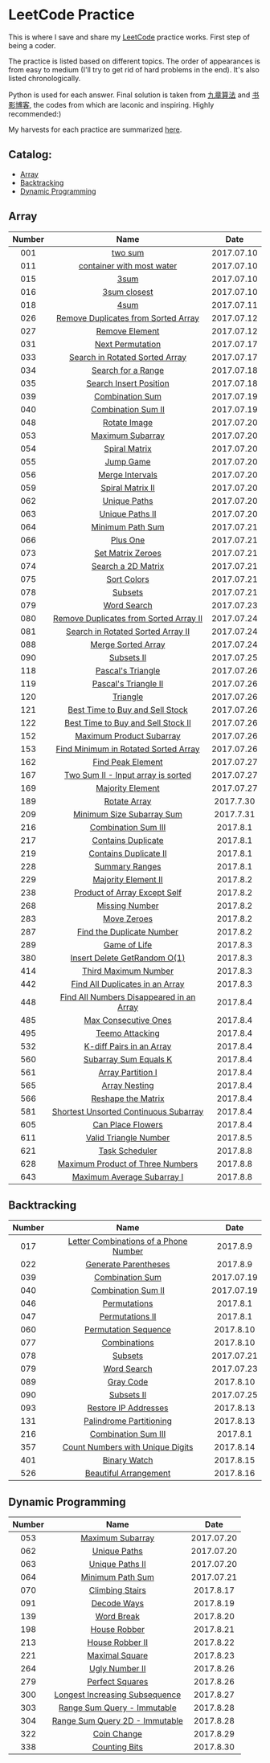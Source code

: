 # LeetCode Practice

This is where I save and share my [LeetCode](https://leetcode.com/) practice works. 
First step of being a coder.

The practice is listed based on different topics. 
The order of appearances is from easy to medium
(I'll try to get rid of hard problems in the end). 
It's also listed chronologically.

Python is used for each answer. Final solution is taken from [九章算法](http://www.jiuzhang.com/solution/) and [书影博客](http://bookshadow.com/leetcode/),
the codes from which are laconic and inspiring. Highly recommended:)

My harvests for each practice are summarized [here](/summary.md).

## Catalog:

- [Array](#array)
- [Backtracking](#backtracking)
- [Dynamic Programming](#dynamic-programming)

## Array

|Number|Name|Date|
|:---:|:---:|:---:|
|001|[two sum](/array/two_sum.md)|2017.07.10|
|011|[container with most water](/array/container_with_most_water.md)|2017.07.10|
|015|[3sum](/array/3sum.md)|2017.07.10|
|016|[3sum closest](/array/3sum_closest.md)|2017.07.10|
|018|[4sum](/array/4sum.md)|2017.07.11|
|026|[Remove Duplicates from Sorted Array](/array/Remove_Duplicates_from_Sorted_Array.md)|2017.07.12|
|027|[Remove Element](/array/Remove_Element.md)|2017.07.12|
|031|[Next Permutation](/array/Next_Permutation.md)|2017.07.17|
|033|[Search in Rotated Sorted Array](/array/Search_in_Rotated_Sorted_Array.md)|2017.07.17|
|034|[Search for a Range](array/Search_for_a_Range.md)|2017.07.18|
|035|[Search Insert Position](array/Search_Insert_Position.md)|2017.07.18|
|039|[Combination Sum](/array/Combination_Sum.md)|2017.07.19|
|040|[Combination Sum II](/array/Combination_Sum_II.md)|2017.07.19|
|048|[Rotate Image](/array/Rotate_Image.md)|2017.07.20|
|053|[Maximum Subarray](/array/Maximum_Subarray.md)|2017.07.20|
|054|[Spiral Matrix](/array/Spiral_Matrix.md)|2017.07.20|
|055|[Jump Game](/array/Jump_Game.md)|2017.07.20|
|056|[Merge Intervals](/array/Merge_Intervals.md)|2017.07.20|
|059|[Spiral Matrix II](/array/Spiral_Matrix_II.md)|2017.07.20|
|062|[Unique Paths](/array/Unique_Paths.md)|2017.07.20|
|063|[Unique Paths II](/array/Unique_Paths_II.md)|2017.07.20|
|064|[Minimum Path Sum](/array/Minimum_Path_Sum.md)|2017.07.21|
|066|[Plus One](/array/Plus_One.md)|2017.07.21|
|073|[Set Matrix Zeroes](/array/Set_Matrix_Zeroes.md)|2017.07.21|
|074|[Search a 2D Matrix](/array/Search_a_2D_Matrix.md)|2017.07.21|
|075|[Sort Colors](/array/Sort_Colors.md)|2017.07.21|
|078|[Subsets](/array/Subsets.md)|2017.07.21|
|079|[Word Search](/array/Word_Search.md)|2017.07.23|
|080|[Remove Duplicates from Sorted Array II](/array/Remove_Duplicates_from_Sorted_Array2.md)|2017.07.24|
|081|[Search in Rotated Sorted Array II](/array/Search_in_Rotated_Sorted_Array_II.md)|2017.07.24|
|088|[Merge Sorted Array](/array/Merge_Sorted_Array.md)|2017.07.24|
|090|[Subsets II](/array/Subsets_II.md)|2017.07.25|
|118|[Pascal's Triangle](/array/Pascal's_Triangle.md)|2017.07.26|
|119|[Pascal's Triangle II](/array/Pascal's_Triangle_II.md)|2017.07.26|
|120|[Triangle](/array/Triangle.md)|2017.07.26|
|121|[Best Time to Buy and Sell Stock](/array/Best_Time_to_Buy_and_Sell_Stock.md)|2017.07.26|
|122|[Best Time to Buy and Sell Stock II](/array/Best_Time_to_Buy_and_Sell_Stock_II.md)|2017.07.26|
|152|[Maximum Product Subarray](/array/Maximum_Product_Subarray.md)|2017.07.26|
|153|[Find Minimum in Rotated Sorted Array](/array/Find_Minimum_in_Rotated_Sorted_Array.md)|2017.07.26|
|162|[Find Peak Element](/array/Find_Peak_Element.md)|2017.07.27|
|167|[Two Sum II - Input array is sorted](/array/Two_Sum_II_Input_array_is_sorted.md)|2017.07.27|
|169|[Majority Element](/array/Majority_Element.md)|2017.07.27|
|189|[Rotate Array](/array/Rotate_Array.md)|2017.7.30|
|209|[Minimum Size Subarray Sum](/array/Minimum_Size_Subarray_Sum.md)|2017.7.31|
|216|[Combination Sum III](/array/Combination_Sum_III.md)|2017.8.1|
|217|[Contains Duplicate](/array/Contains_Duplicate.md)|2017.8.1|
|219|[Contains Duplicate II](/array/Contains_Duplicate_II.md)|2017.8.1|
|228|[Summary Ranges](/array/Summary_Ranges.md)|2017.8.1|
|229|[Majority Element II](/array/Majority_Element.md)|2017.8.2|
|238|[Product of Array Except Self](/array/Product_of_Array_Except_Self.md)|2017.8.2|
|268|[Missing Number](/array/Missing_Number.md)|2017.8.2|
|283|[Move Zeroes](/array/Move_Zeroes.md)|2017.8.2|
|287|[Find the Duplicate Number](/array/Find_the_Duplicate_Number.md)|2017.8.2|
|289|[Game of Life](/array/Game_of_Life.md)|2017.8.3|
|380|[Insert Delete GetRandom O(1)](/array/Insert_Delete_GetRandom_O(1).md)|2017.8.3|
|414|[Third Maximum Number](/array/Third_Maximum_Number.md)|2017.8.3|
|442|[Find All Duplicates in an Array](/array/Find_All_Duplicates_in_an_Array.md)|2017.8.3|
|448|[Find All Numbers Disappeared in an Array](/array/Find_All_Numbers_Disappeared_in_an_Array.md)|2017.8.4|
|485|[Max Consecutive Ones](/array/Max_Consecutive_Ones.md)|2017.8.4|
|495|[Teemo Attacking](/array/Teemo_Attacking.md)|2017.8.4|
|532|[K-diff Pairs in an Array](/array/K-diff_Pairs_in_an_Array.md)|2017.8.4|
|560|[Subarray Sum Equals K](/array/Subarray_Sum_Equals_K.md)|2017.8.4|
|561|[Array Partition I](/array/Array_Partition_I.md)|2017.8.4|
|565|[Array Nesting](/array/Array_Nesting.md)|2017.8.4|
|566|[Reshape the Matrix](/array/Reshape_the_Matrix.md)|2017.8.4|
|581|[Shortest Unsorted Continuous Subarray](/array/Shortest_Unsorted_Continuous_Subarray.md)|2017.8.4|
|605|[Can Place Flowers](/array/Can_Place_Flowers.md)|2017.8.4|
|611|[Valid Triangle Number](/array/Valid_Triangle_Number.md)|2017.8.5|
|621|[Task Scheduler](/array/Task_Scheduler.md)|2017.8.8|
|628|[Maximum Product of Three Numbers](/array/Maximum_Product_of_Three_Numbers.md)|2017.8.8|
|643|[Maximum Average Subarray I](/array/Maximum_Average_Subarray_I.md)|2017.8.8|

## Backtracking

|Number|Name|Date|
|:---:|:---:|:---:|
|017|[Letter Combinations of a Phone Number](/backtracking/Letter_Combinations_of_a_Phone_Number.md)|2017.8.9|
|022|[Generate Parentheses](/backtracking/Generate_Parentheses.md)|2017.8.9|
|039|[Combination Sum](/array/Combination_Sum.md)|2017.07.19|
|040|[Combination Sum II](/array/Combination_Sum_II.md)|2017.07.19|
|046|[Permutations](/backtracking/Permutations.md)|2017.8.1|
|047|[Permutations II](/backtracking/Permutations_II.md)|2017.8.1|
|060|[Permutation Sequence](/backtracking/Permutation_Sequence.md)|2017.8.10|
|077|[Combinations](/backtracking/Combinations.md)|2017.8.10|
|078|[Subsets](/array/Subsets.md)|2017.07.21|
|079|[Word Search](/array/Word_Search.md)|2017.07.23|
|089|[Gray Code](/backtracking/Gray_Code.md)|2017.8.10|
|090|[Subsets II](/array/Subsets_II.md)|2017.07.25|
|093|[Restore IP Addresses](/backtracking/Restore_IP_Addresses.md)|2017.8.13|
|131|[Palindrome Partitioning](/backtracking/Palindrome_Partitioning.md)|2017.8.13|
|216|[Combination Sum III](/array/Combination_Sum_III.md)|2017.8.1|
|357|[Count Numbers with Unique Digits](/backtracking/Count_Numbers_with_Unique_Digits.md)|2017.8.14|
|401|[Binary Watch](/backtracking/Binary_Watch.md)|2017.8.15|
|526|[Beautiful Arrangement](/backtracking/Beautiful_Arrangement.md)|2017.8.16|

## Dynamic Programming

|Number|Name|Date|
|:---:|:---:|:---:|
|053|[Maximum Subarray](/array/Maximum_Subarray.md)|2017.07.20|
|062|[Unique Paths](/array/Unique_Paths.md)|2017.07.20|
|063|[Unique Paths II](/array/Unique_Paths_II.md)|2017.07.20|
|064|[Minimum Path Sum](/array/Minimum_Path_Sum.md)|2017.07.21|
|070|[Climbing Stairs](/DynamicProgramming/Climbing_Stairs.md)|2017.8.17|
|091|[Decode Ways](/DynamicProgramming/Decode_Ways.md)|2017.8.19|
|139|[Word Break](/DynamicProgramming/Word_Break.md)|2017.8.20|
|198|[House Robber](DynamicProgramming/House_Robber.md)|2017.8.21|
|213|[House Robber II](/DynamicProgramming/House_Robber_II.md)|2017.8.22|
|221|[Maximal Square](/DynamicProgramming/Maximal_Square.md)|2017.8.23|
|264|[Ugly Number II](/DynamicProgramming/Ugly_Number_II.md)|2017.8.26|
|279|[Perfect Squares](/DynamicProgramming/Perfect_Squares.md)|2017.8.26|
|300|[Longest Increasing Subsequence](/DynamicProgramming/Longest_Increasing_Subsequence.md)|2017.8.27|
|303|[Range Sum Query - Immutable](/DynamicProgramming/Range_Sum_Query_Immutable.md)|2017.8.28|
|304|[Range Sum Query 2D - Immutable](/DynamicProgramming/Range_Sum_Query_2D_Immutable.md)|2017.8.28|
|322|[Coin Change](/DynamicProgramming/Coin_Change.md)|2017.8.29|
|338|[Counting Bits](/DynamicProgramming/Counting_Bits.md)|2017.8.30|